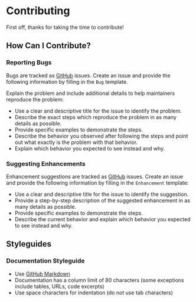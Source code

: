 # Contributing

First off, thanks for taking the time to contribute!

## How Can I Contribute?

### Reporting Bugs

Bugs are tracked as [GitHub](https://github.com/AFRL-RY/data-clif-2007/issues) issues. Create an issue and provide 
the following information by filling in the `Bug` template.

Explain the problem and include additional details to help maintainers 
reproduce the problem:
- Use a clear and descriptive title for the issue to identify the problem.
- Describe the exact steps which reproduce the problem in as many details as 
  possible.
- Provide specific examples to demonstrate the steps. 
- Describe the behavior you observed after following the steps and point out 
  what exactly is the problem with that behavior.
- Explain which behavior you expected to see instead and why.

### Suggesting Enhancements

Enhancement suggestions are tracked as [GitHub](https://github.com/AFRL-RY/data-clif-2007/issues) issues. Create an 
issue and provide the following information by filling in the `Enhancement`
template:

- Use a clear and descriptive title for the issue to identify the suggestion.
- Provide a step-by-step description of the suggested enhancement in as many 
  details as possible.
- Provide specific examples to demonstrate the steps.
- Describe the current behavior and explain which behavior you expected to see 
  instead and why.

## Styleguides

### Documentation Styleguide

- Use [GitHub Markdown](https://help.github.com/en/categories/writing-on-github)
- Documentation has a column limit of 80 characters (some exceptions include 
  tables, URLs, code excerpts)
- Use space characters for indentation (do not use tab characters)
